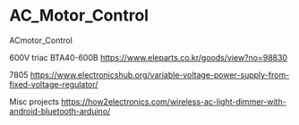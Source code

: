 # AC_Motor_Control
ACmotor_Control

600V triac BTA40-600B
https://www.eleparts.co.kr/goods/view?no=98830

7805
https://www.electronicshub.org/variable-voltage-power-supply-from-fixed-voltage-regulator/

Misc projects
https://how2electronics.com/wireless-ac-light-dimmer-with-android-bluetooth-arduino/
